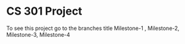 # CS 301 Project  
To see this project go to the branches title Milestone-1 , Milestone-2, Milestone-3, Milestone-4

